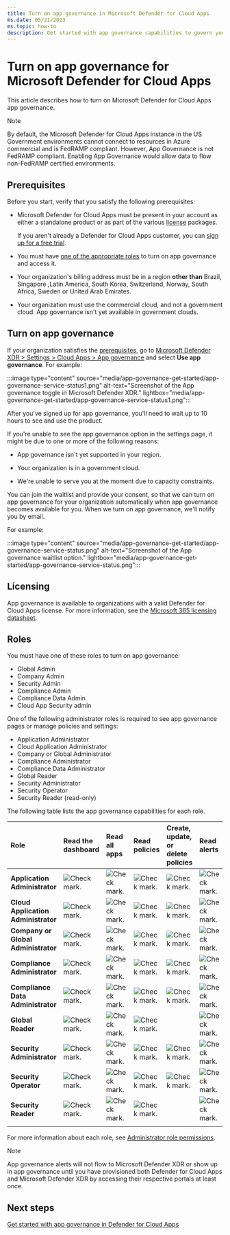 ```yaml
---
title: Turn on app governance in Microsoft Defender for Cloud Apps
ms.date: 05/21/2023
ms.topic: how-to
description: Get started with app governance capabilities to govern your apps in  Microsoft Defender for Cloud Apps.
---
```


# Turn on app governance for Microsoft Defender for Cloud Apps

This article describes how to turn on Microsoft Defender for Cloud Apps app governance.

> [!NOTE]
> By default, the Microsoft Defender for Cloud Apps instance in the US Government environments cannot connect to resources in Azure commercial and is FedRAMP 
> compliant.  However, App Governance is not FedRAMP compliant. Enabling App Governance would allow data to flow non-FedRAMP certified environments.  

## Prerequisites

Before you start, verify that you satisfy the following prerequisites:

- Microsoft Defender for Cloud Apps must be present in your account as either a standalone product or as part of the various [license](#licensing) packages.

    If you aren't already a Defender for Cloud Apps customer, you can [sign up for a free trial](https://www.microsoft.com/security/business/cloud-apps-defender).

- You must have [one of the appropriate roles](#roles) to turn on app governance and access it.

- Your organization's billing address must be in a region **other than** Brazil, Singapore ,Latin America, South Korea, Switzerland, Norway, South Africa, Sweden or United Arab Emirates.
- Your organization must use the commercial cloud, and not a government cloud. App governance isn't yet available in government clouds.

## Turn on app governance

If your organization satisfies the [prerequisites](#prerequisites), go to [Microsoft Defender XDR > Settings > Cloud Apps > App governance](https://security.microsoft.com/cloudapps/settings) and select **Use app governance**. For example:

:::image type="content" source="media/app-governance-get-started/app-governance-service-status1.png" alt-text="Screenshot of the App governance toggle in Microsoft Defender XDR." lightbox="media/app-governance-get-started/app-governance-service-status1.png":::

After you've signed up for app governance, you'll need to wait up to 10 hours to see and use the product.

If you're unable to see the app governance option in the settings page, it might be due to one or more of the following reasons:

- App governance isn't yet supported in your region.

- Your organization is in a government cloud.

- We're unable to serve you at the moment due to capacity constraints.

You can join the waitlist and provide your consent, so that we can turn on app governance for your organization automatically when app governance becomes available for you. When we turn on app governance, we'll notify you by email.

For example:

:::image type="content" source="media/app-governance-get-started/app-governance-service-status.png" alt-text="Screenshot of the App governance waitlist option." lightbox="media/app-governance-get-started/app-governance-service-status.png":::

## Licensing

App governance is available to organizations with a valid Defender for Cloud Apps license. For more information, see the [Microsoft 365 licensing datasheet](https://aka.ms/M365EnterprisePlans).

## Roles

You must have one of these roles to turn on app governance:

- Global Admin
- Company Admin
- Security Admin          
- Compliance Admin  
- Compliance Data Admin
- Cloud App Security admin

One of the following administrator roles is required to see app governance pages or manage policies and settings:

- Application Administrator
- Cloud Application Administrator
- Company or Global Administrator
- Compliance Administrator
- Compliance Data Administrator
- Global Reader
- Security Administrator
- Security Operator
- Security Reader (read-only)

The following table lists the app governance capabilities for each role.

| Role | Read the dashboard | Read all apps |Read policies | Create, update, or delete policies | Read alerts | Update alerts | Read settings | Update settings | Read Remediation | Update Remediation |
|:-------|:-----|:-------|:-------|:-------|:-------|:-------|:-------|:-------|:-------|:-------|
| **Application Administrator** | ![Check mark.](media\checkmark.png) | ![Check mark.](media\checkmark.png) | ![Check mark.](media\checkmark.png) | ![Check mark.](media\checkmark.png) | ![Check mark.](media\checkmark.png) | ![Check mark.](media\checkmark.png) | ![Check mark.](media\checkmark.png) | ![Check mark.](media\checkmark.png) | ![Check mark.](media\checkmark.png) | ![Check mark.](media\checkmark.png) |
| **Cloud Application Administrator** | ![Check mark.](media\checkmark.png) | ![Check mark.](media\checkmark.png) | ![Check mark.](media\checkmark.png) | ![Check mark.](media\checkmark.png) | ![Check mark.](media\checkmark.png) | ![Check mark.](media\checkmark.png) | ![Check mark.](media\checkmark.png) | ![Check mark.](media\checkmark.png) | ![Check mark.](media\checkmark.png) | ![Check mark.](media\checkmark.png) |
| **Company or Global Administrator** | ![Check mark.](media\checkmark.png) | ![Check mark.](media\checkmark.png) | ![Check mark.](media\checkmark.png) | ![Check mark.](media\checkmark.png) | ![Check mark.](media\checkmark.png) | ![Check mark.](media\checkmark.png) | ![Check mark.](media\checkmark.png) | ![Check mark.](media\checkmark.png) | ![Check mark.](media\checkmark.png) | ![Check mark.](media\checkmark.png) |
| **Compliance Administrator** | ![Check mark.](media\checkmark.png) | ![Check mark.](media\checkmark.png) | ![Check mark.](media\checkmark.png) | ![Check mark.](media\checkmark.png) | ![Check mark.](media\checkmark.png) | ![Check mark.](media\checkmark.png) | ![Check mark.](media\checkmark.png) | ![Check mark.](media\checkmark.png) | ![Check mark.](media\checkmark.png) | ![Check mark.](media\checkmark.png) |
| **Compliance Data Administrator** | ![Check mark.](media\checkmark.png) | ![Check mark.](media\checkmark.png) | ![Check mark.](media\checkmark.png) | ![Check mark.](media\checkmark.png) | ![Check mark.](media\checkmark.png) | ![Check mark.](media\checkmark.png) | ![Check mark.](media\checkmark.png) | ![Check mark.](media\checkmark.png) | ![Check mark.](media\checkmark.png) | ![Check mark.](media\checkmark.png) |
| **Global Reader**  | ![Check mark.](media\checkmark.png) | ![Check mark.](media\checkmark.png) | ![Check mark.](media\checkmark.png) |  | ![Check mark.](media\checkmark.png) |  | ![Check mark.](media\checkmark.png) |  | | |
| **Security Administrator** | ![Check mark.](media\checkmark.png) | ![Check mark.](media\checkmark.png) | ![Check mark.](media\checkmark.png) | ![Check mark.](media\checkmark.png) | ![Check mark.](media\checkmark.png) | ![Check mark.](media\checkmark.png) | ![Check mark.](media\checkmark.png) | ![Check mark.](media\checkmark.png) | ![Check mark.](media\checkmark.png) | ![Check mark.](media\checkmark.png) |
| **Security Operator** | ![Check mark.](media\checkmark.png) | ![Check mark.](media\checkmark.png) | ![Check mark.](media\checkmark.png) | ![Check mark.](media\checkmark.png) | ![Check mark.](media\checkmark.png) | ![Check mark.](media\checkmark.png) | ![Check mark.](media\checkmark.png) | ![Check mark.](media\checkmark.png) | ![Check mark.](media\checkmark.png) | |
| **Security Reader**  | ![Check mark.](media\checkmark.png) | ![Check mark.](media\checkmark.png) | ![Check mark.](media\checkmark.png) |  | ![Check mark.](media\checkmark.png) |  | ![Check mark.](media\checkmark.png) |  | ![Check mark.](media\checkmark.png) | |
|||||||||| | |

For more information about each role, see [Administrator role permissions](/azure/active-directory/roles/permissions-reference).

> [!NOTE]
> App governance alerts will not flow to Microsoft Defender XDR or show up in app governance until you have provisioned both Defender for Cloud Apps and Microsoft Defender XDR by accessing their respective portals at least once.

## Next steps

[Get started with app governance in Defender for Cloud Apps](app-governance-trial-user-guide.md)

